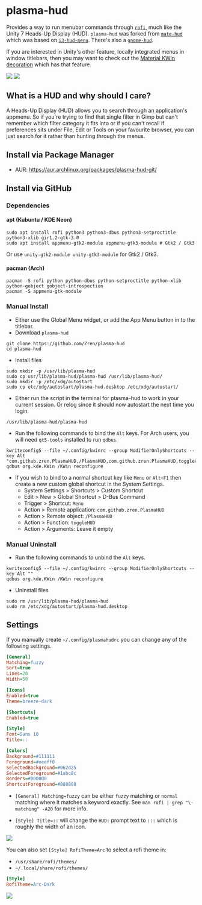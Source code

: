 # plasma-hud

Provides a way to run menubar commands through
[`rofi`](https://github.com/davatorium/rofi), much like the Unity 7
Heads-Up Display (HUD). `plasma-hud` was forked from [`mate-hud`](https://github.com/ubuntu-mate/mate-hud) which was based on
[`i3-hud-menu`](https://github.com/RafaelBocquet/i3-hud-menu). There's also a [`gnome-hud`](https://github.com/hardpixel/gnome-hud).

If you are interested in Unity's other feature, locally integrated menus in window titlebars, then you may want to check out the [Material KWin decoration](https://github.com/Zren/material-decoration) which has that feature.

![](https://i.imgur.com/M3YUONc.png)
![](https://i.imgur.com/sE0i8IE.png)

## What is a HUD and why should I care?

A Heads-Up Display (HUD) allows you to search through an application's
appmenu. So if you're trying to find that single filter in Gimp but
can't remember which filter category it fits into or if you can't
recall if preferences sits under File, Edit or Tools on your favourite
browser, you can just search for it rather than hunting through the
menus.

## Install via Package Manager

* AUR: https://aur.archlinux.org/packages/plasma-hud-git/

## Install via GitHub

### Dependencies

#### apt (Kubuntu / KDE Neon)

```
sudo apt install rofi python3 python3-dbus python3-setproctitle python3-xlib gir1.2-gtk-3.0
sudo apt install appmenu-gtk2-module appmenu-gtk3-module # Gtk2 / Gtk3
```
Or use `unity-gtk2-module unity-gtk3-module` for Gtk2 / Gtk3.

#### pacman (Arch)

```
pacman -S rofi python python-dbus python-setproctitle python-xlib python-gobject gobject-introspection
pacman -S appmenu-gtk-module
```

### Manual Install

* Either use the Global Menu widget, or add the App Menu button in to the titlebar.
* Download `plasma-hud`

```
git clone https://github.com/Zren/plasma-hud
cd plasma-hud
```

* Install files

```
sudo mkdir -p /usr/lib/plasma-hud
sudo cp usr/lib/plasma-hud/plasma-hud /usr/lib/plasma-hud/
sudo mkdir -p /etc/xdg/autostart
sudo cp etc/xdg/autostart/plasma-hud.desktop /etc/xdg/autostart/
```

* Either run the script in the terminal for plasma-hud to work in your current session. Or relog since it should now autostart the next time you login.

```
/usr/lib/plasma-hud/plasma-hud
```

* Run the following commands to bind the `Alt` keys. For Arch users, you will need `qt5-tools` installed to run `qdbus`.

```
kwriteconfig5 --file ~/.config/kwinrc --group ModifierOnlyShortcuts --key Alt "com.github.zren.PlasmaHUD,/PlasmaHUD,com.github.zren.PlasmaHUD,toggleHUD"
qdbus org.kde.KWin /KWin reconfigure
```

* If you wish to bind to a normal shortcut key like `Menu` or `Alt+F1` then create a new custom global shortcut in the System Settings.
    * System Settings > Shortcuts > Custom Shortcut
    * Edit > New > Global Shortcut > D-Bus Command
    * Trigger > Shortcut: `Menu`
    * Action > Remote application: `com.github.zren.PlasmaHUD`
    * Action > Remote object: `/PlasmaHUD`
    * Action > Function: `toggleHUD`
    * Action > Arguments: Leave it empty

### Manual Uninstall

* Run the following commands to unbind the `Alt` keys.

```
kwriteconfig5 --file ~/.config/kwinrc --group ModifierOnlyShortcuts --key Alt ""
qdbus org.kde.KWin /KWin reconfigure
```

* Uninstall files

```
sudo rm /usr/lib/plasma-hud/plasma-hud
sudo rm /etc/xdg/autostart/plasma-hud.desktop
```

## Settings

If you manually create `~/.config/plasmahudrc` you can change any of the following settings.

```ini
[General]
Matching=fuzzy
Sort=true
Lines=20
Width=50

[Icons]
Enabled=true
Theme=breeze-dark

[Shortcuts]
Enabled=true

[Style]
Font=Sans 10
Title=::

[Colors]
Background=#111111
Foreground=#eeeff0
SelectedBackground=#062d25
SelectedForeground=#1abc9c
Borders=#000000
ShortcutForeground=#888888
```

* `[General] Matching=fuzzy` can be either `fuzzy` matching or `normal` matching where it matches a keyword exactly. See `man rofi | grep "\-matching" -A20` for more info.

* `[Style] Title=::` will change the `HUD:` prompt text to `:::` which is roughly the width of an icon.

![](https://i.imgur.com/OrDieG2.png)

You can also set `[Style] RofiTheme=Arc` to select a rofi theme in:

* `/usr/share/rofi/themes/`
* `~/.local/share/rofi/themes/`

```ini
[Style]
RofiTheme=Arc-Dark
```

![](https://i.imgur.com/IPhlxLe.png)
